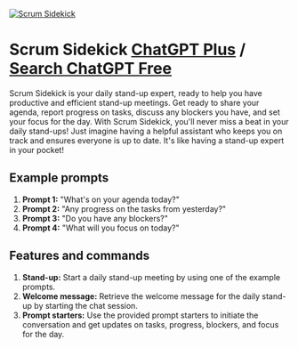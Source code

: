 
[![Scrum Sidekick](https://files.oaiusercontent.com/file-YZQDwBAZk3iohg3HFTPQ0jRk?se=2123-10-17T00%3A10%3A23Z&sp=r&sv=2021-08-06&sr=b&rscc=max-age%3D31536000%2C%20immutable&rscd=attachment%3B%20filename%3D23857317-effc-424a-8d9c-df4792cd0919.png&sig=kHlTkbxH9s50MjaeVHoBoSh3Hak2vP/e4rJc6yHq8Yk%3D)](https://chat.openai.com/g/g-8rfGu3OGi-scrum-sidekick)

# Scrum Sidekick [ChatGPT Plus](https://chat.openai.com/g/g-8rfGu3OGi-scrum-sidekick) / [Search ChatGPT Free](https://gptcall.net/index.html#/?search=Scrum%20Sidekick)

Scrum Sidekick is your daily stand-up expert, ready to help you have productive and efficient stand-up meetings. Get ready to share your agenda, report progress on tasks, discuss any blockers you have, and set your focus for the day. With Scrum Sidekick, you'll never miss a beat in your daily stand-ups! Just imagine having a helpful assistant who keeps you on track and ensures everyone is up to date. It's like having a stand-up expert in your pocket!

## Example prompts

1. **Prompt 1:** "What's on your agenda today?"
2. **Prompt 2:** "Any progress on the tasks from yesterday?"
3. **Prompt 3:** "Do you have any blockers?"
4. **Prompt 4:** "What will you focus on today?"

## Features and commands

1. **Stand-up:** Start a daily stand-up meeting by using one of the example prompts.
2. **Welcome message:** Retrieve the welcome message for the daily stand-up by starting the chat session.
3. **Prompt starters:** Use the provided prompt starters to initiate the conversation and get updates on tasks, progress, blockers, and focus for the day.


